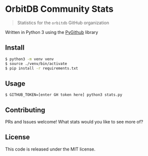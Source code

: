 # OrbitDB Community Stats
> Statistics for the `orbitdb` GitHub organization

Written in Python 3 using the [PyGithub](https://github.com/PyGithub/PyGithub) library

## Install

```bash
$ python3 -m venv venv
$ source ./venv/bin/activate
$ pip install -r requirements.txt
```

## Usage

```baah
$ GITHUB_TOKEN=[enter GH token here] python3 stats.py
```

## Contributing

PRs and Issues welcome! What stats would you like to see more of?

## License

This code is released under the MIT license.
